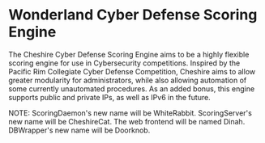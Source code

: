 Wonderland Cyber Defense Scoring Engine
===============

The Cheshire Cyber Defense Scoring Engine aims to be a highly flexible scoring
engine for use in Cybersecurity competitions. Inspired by the Pacific Rim
Collegiate Cyber Defense Competition, Cheshire aims to allow greater modularity
for administrators, while also allowing automation of some currently
unautomated procedures. As an added bonus, this engine supports public and
private IPs, as well as IPv6 in the future.

NOTE:
ScoringDaemon's new name will be WhiteRabbit.
ScoringServer's new name will be CheshireCat.
The web frontend will be named Dinah.
DBWrapper's new name will be Doorknob.